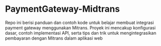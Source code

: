 # PaymentGateway-Midtrans
Repo ini berisi panduan dan contoh kode untuk belajar membuat integrasi payment gateway menggunakan Mitrans. Proyek ini mencakup konfigurasi dasar, contoh implementasi API, serta tips dan trik untuk mengintegrasikan pembayaran dengan Mitrans dalam aplikasi web
